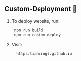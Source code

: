 ## Custom-Deployment 🔧

1. To deploy website, run:

   ```bash
    npm run build
    npm run custom-deploy
   ```

2. Visit:

    ```https
      https:tianxingl.github.io
    ```
